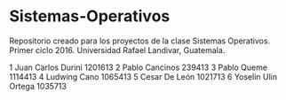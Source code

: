 # Sistemas-Operativos
Repositorio creado para los proyectos de la clase Sistemas Operativos. Primer ciclo 2016. Universidad Rafael Landivar, Guatemala.

1	Juan Carlos Durini	1201613
2	Pablo Cancinos	239413
3	Pablo Queme	1114413
4	Ludwing Cano	1065413
5	Cesar De León	1021713
6	Yoselin Ulin Ortega	1035713

